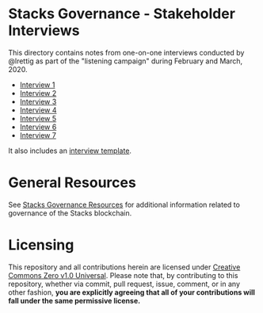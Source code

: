 # Stacks Governance - Stakeholder Interviews

This directory contains notes from one-on-one interviews conducted by @lrettig as part of the "listening campaign" during February and March, 2020.

- [Interview 1](/interviews/interview-001.md)
- [Interview 2](/interviews/interview-002.md)
- [Interview 3](/interviews/interview-003.md)
- [Interview 4](/interviews/interview-004.md)
- [Interview 5](/interviews/interview-005.md)
- [Interview 6](/interviews/interview-006.md)
- [Interview 7](/interviews/interview-007.md)

It also includes an [interview template](/interviews/TEMPLATE.md).

# General Resources

See [Stacks Governance Resources](https://stacksgov.github.io/resources/) for additional information related to governance of the Stacks blockchain.

# Licensing

This repository and all contributions herein are licensed under [Creative Commons Zero v1.0 Universal](https://github.com/stacksgov/resources/blob/master/LICENSE). Please note that, by contributing to this repository, whether via commit, pull request, issue, comment, or in any other fashion, **you are explicitly agreeing that all of your contributions will fall under the same permissive license.**
